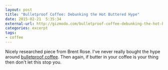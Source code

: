 ```yaml
---
layout: post
title: "Bulletproof Coffee: Debunking the Hot Buttered Hype"
date: 2015-02-21  5:35:34
external-url: http://gizmodo.com/bulletproof-coffee-debunking-the-hot-buttered-hype-1681321467
categories: excerpt
tags:
- coffee
---
```


Nicely researched piece from Brent Rose. I've never really bought the 
hype around [bulletproof coffee](http://www.nytimes.com/2014/12/14/style/the-cult-of-the-bulletproof-coffee-diet.html?_r=0). Then again, if butter in your coffee is 
your thing then don't let this stop you.
